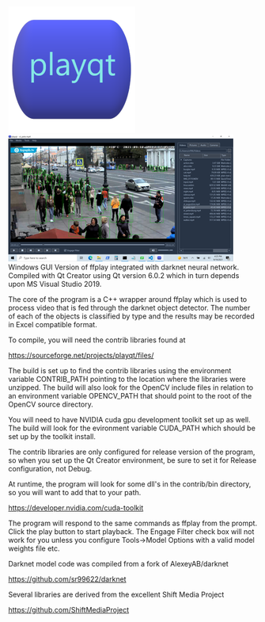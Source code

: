 <picture><img src="resources/playqt_256.png" alt="playqt"></picture>
<picture><img src="docs/st_pete_small.png"></picture>
Windows GUI Version of ffplay integrated with darknet neural network.
Compiled with Qt Creator using Qt version 6.0.2 which in turn
depends upon MS Visual Studio 2019.

The core of the program is a C++ wrapper around ffplay which is
used to process video that is fed through the darknet object
detector.  The number of each of the objects is classified by
type and the results may be recorded in Excel compatible 
format.

To compile, you will need the contrib libraries found at 

https://sourceforge.net/projects/playqt/files/

The build is set up to find the contrib libraries using the
environment variable CONTRIB_PATH pointing to the location
where the libraries were unzipped.  The build will also look
for the OpenCV include files in relation to an environment
variable OPENCV_PATH that should point to the root of the
OpenCV source directory.

You will need to have NVIDIA cuda gpu development toolkit set up as well.
The build will look for the evironment variable CUDA_PATH which should
be set up by the toolkit install.

The contrib libraries are only configured for release version of the
program, so when you set up the Qt Creator environment, be sure to 
set it for Release configuration, not Debug.

At runtime, the program will look for some dll's in the contrib/bin 
directory, so you will want to add that to your path.  

https://developer.nvidia.com/cuda-toolkit

The program will respond to the same commands as ffplay from the prompt.
Click the play button to start playback.  The Engage Filter check box will 
not work for you unless you configure Tools->Model Options with a valid 
model weights file etc.

Darknet model code was compiled from a fork of AlexeyAB/darknet

https://github.com/sr99622/darknet

Several libraries are derived from the excellent Shift Media Project

https://github.com/ShiftMediaProject
